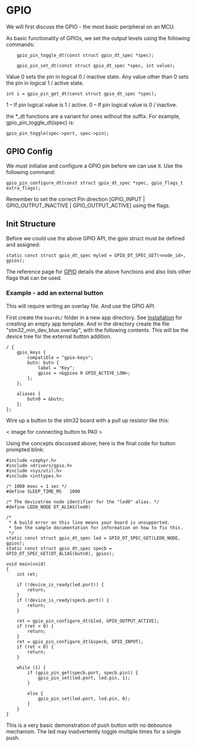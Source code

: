 # GPIO

We will first discuss the GPIO - the most basic peripheral on an MCU.

As basic functionality of GPIOs, we set the output levels using the following commands:
```
    gpio_pin_toggle_dt(const struct gpio_dt_spec *spec);
```
```
    gpio_pin_set_dt(const struct gpio_dt_spec *spec, int value);
```
Value 0 sets the pin in logical 0 / inactive state. Any value other than 0 sets the pin in logical 1 / active state.

    int i = gpio_pin_get_dt(const struct gpio_dt_spec *spec);
1 – If pin logical value is 1 / active. 0 – If pin logical value is 0 / inactive.

the *_dt functions are a variant for ones without the suffix. For example, gpio_pin_toggle_dt(spec) is:
```
gpio_pin_toggle(spec->port, spec->pin);
```

## GPIO Config

We must initialse and configure a GPIO pin before we can use it. Use the following command:

    gpio_pin_configure_dt(const struct gpio_dt_spec *spec, gpio_flags_t extra_flags);

Remember to set the correct Pin direction [GPIO_INPUT | GPIO_OUTPUT_INACTIVE | GPIO_OUTPUT_ACTIVE] using the flags.

## Init Structure

Before we could use the above GPIO API, the gpio struct must be defined and assigned:


    static const struct gpio_dt_spec myled = GPIO_DT_SPEC_GET(<node_id>, gpios);



The reference page for [GPIO](https://docs.zephyrproject.org/latest/reference/peripherals/gpio.html) details the above functions and also lists other flags that can be used.

### Example - add an external button
This will require writing an overlay file. And use the GPIO API.

First create the ```boards/``` folder in a new app directory. See [Installation](./chapter_1.md#Installation) for creating an empty app template. And in the directory create the file "stm32_min_dev_blue.overlay", with the following contents. This will be the device tree for the external button addition.
```
/ {
	gpio_keys {
		compatible = "gpio-keys";
		butn: butn {
			label = "Key";
			gpios = <&gpioa 0 GPIO_ACTIVE_LOW>;
		};
	};

	aliases {
		butn0 = &butn;
	};
};
```

Wire up a button to the stm32 board with a pull up resistor like this:

< image for connecting button to PA0 >

Using the concepts discussed above; here is the final code for button prompted blink:


```
#include <zephyr.h>
#include <drivers/gpio.h>
#include <sys/util.h>
#include <inttypes.h>

/* 1000 msec = 1 sec */
#define SLEEP_TIME_MS   1000

/* The devicetree node identifier for the "led0" alias. */
#define LED0_NODE DT_ALIAS(led0)

/*
 * A build error on this line means your board is unsupported.
 * See the sample documentation for information on how to fix this.
 */
static const struct gpio_dt_spec led = GPIO_DT_SPEC_GET(LED0_NODE, gpios);
static const struct gpio_dt_spec specb = GPIO_DT_SPEC_GET(DT_ALIAS(butn0), gpios);

void main(void)
{
	int ret;

	if (!device_is_ready(led.port)) {
		return;
	}
	if (!device_is_ready(specb.port)) {
		return;
	}

	ret = gpio_pin_configure_dt(&led, GPIO_OUTPUT_ACTIVE);
	if (ret < 0) {
		return;
	}
	ret = gpio_pin_configure_dt(&specb, GPIO_INPUT);
	if (ret < 0) {
		return;
	}

	while (1) {
		if (gpio_pin_get(specb.port, specb.pin)) {
			gpio_pin_set(led.port, led.pin, 1);
		}
			
		else {
			gpio_pin_set(led.port, led.pin, 0);
		}
	}
}
```
This is a very basic demonstration of push button with no debounce mechanism. The led may inadvertently toggle multiple times for a single push.
